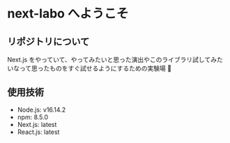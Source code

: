 # next-labo へようこそ
## リポジトリについて
Next.js をやっていて、やってみたいと思った演出やこのライブラリ試してみたいなって思ったものをすぐ試せるようにするための実験場 🧬

## 使用技術
- Node.js: v16.14.2
- npm: 8.5.0
- Next.js: latest
- React.js: latest
